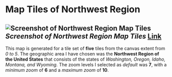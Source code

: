 # Map Tiles of Northwest Region

![Screenshot of Northwest Region Map Tiles](https://i.ibb.co/j6pWKzb/Screenshot-2020-05-12-15-46-31.png)
*Screenshot of Northwest Region Map Tiles*
[**Link**](https://tomtruong062399.github.io/geog458-maptiles/)
---
This map is generated for a tile set of **five** tiles from the canvas extent from *0 to 5*. The geographic area I have chosen was the **Northwest Region of the United States** that consists of the states of *Washington, Oregon, Idaho, Montana, and Wyoming.* The zoom levels I selected as *default* was **7**, with a *minimum zoom* of **6** and a *maximum zoom* of **10**.
